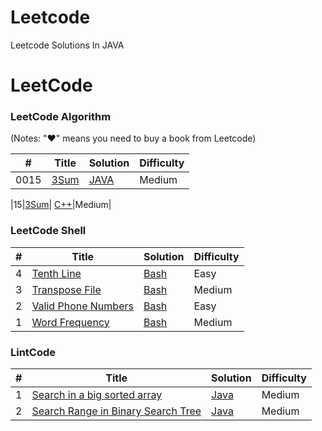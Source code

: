 # Leetcode
Leetcode Solutions In JAVA

LeetCode
========

### LeetCode Algorithm

(Notes: "&hearts;" means you need to buy a book from Leetcode)


| # | Title | Solution | Difficulty |
|---| ----- | -------- | ---------- |
|0015|[3Sum](https://leetcode.com/problems/3sum/) | [JAVA](./3Sum.java)|Medium|

|15|[3Sum](https://leetcode.com/problems/3sum/)| [C++](./algorithms/cpp/3Sum/3Sum.cpp)|Medium|



### LeetCode Shell


| # | Title | Solution | Difficulty |
|---| ----- | -------- | ---------- |
|4|[Tenth Line](https://leetcode.com/problems/tenth-line/)| [Bash](./shell/TenthLine.sh)|Easy|
|3|[Transpose File](https://leetcode.com/problems/transpose-file/)| [Bash](./shell/TransposeFile.sh)|Medium|
|2|[Valid Phone Numbers](https://leetcode.com/problems/valid-phone-numbers/)| [Bash](./shell/ValidPhoneNumbers.sh)|Easy|
|1|[Word Frequency](https://leetcode.com/problems/word-frequency/)| [Bash](./shell/WordFrequency.sh)|Medium|

### LintCode    

| # | Title | Solution | Difficulty |
|---| ----- | -------- | ---------- |
|1|[Search in a big sorted array](http://www.lintcode.com/en/problem/search-in-a-big-sorted-array/)|[Java](./algorithms/java/src/searchInABigSortedArray/searchInABigSortedArray.java)|Medium|
|2|[Search Range in Binary Search Tree](http://www.lintcode.com/en/problem/search-range-in-binary-search-tree/) | [Java](./algorithms/java/src/searchRangeInBinarySearchTree/searchRangeInBinarySearchTree.java)|Medium|

